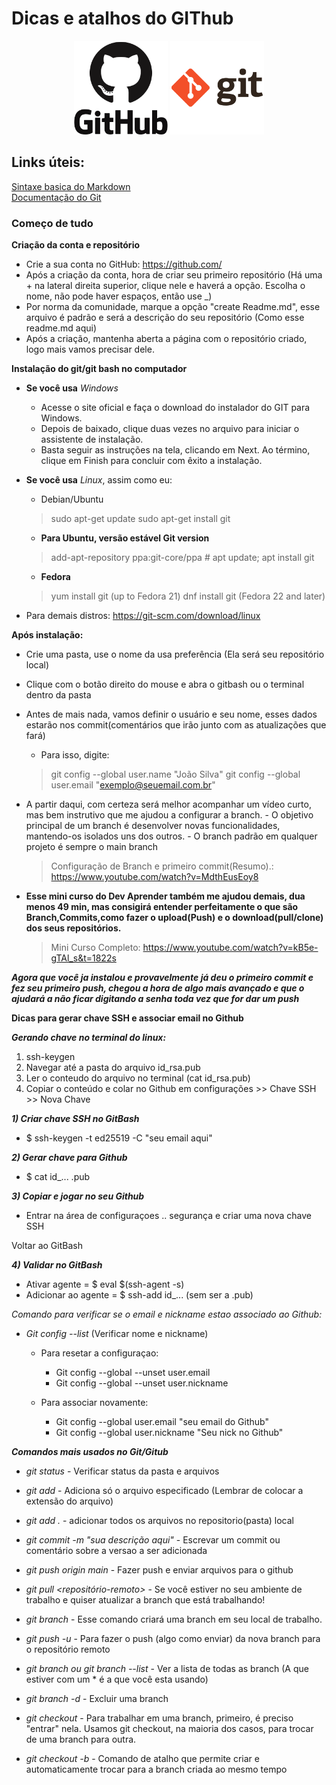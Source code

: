 # Dicas e atalhos do GIThub

<div align="center">
<img src="https://github.com/devicons/devicon/blob/master/icons/github/github-original-wordmark.svg" width="150" />
<img src="https://github.com/devicons/devicon/blob/master/icons/git/git-original-wordmark.svg" width="150" />
</div>

## Links úteis:
[Sintaxe basica do Markdown](https://www.markdownguide.org/basic-syntax/)<br>
[Documentação do Git](https://git-scm.com/docs/git/pt_BR)

### Começo de tudo

**Criação da conta e repositório**

- Crie a sua conta no GitHub: https://github.com/
- Após a criação da conta, hora de criar seu primeiro repositório (Há uma + na lateral direita superior, clique nele e haverá a opção. Escolha o nome, não pode haver espaços, então use _)
- Por norma da comunidade, marque a opção "create Readme.md", esse arquivo é padrão e será a descrição do seu repositório (Como esse readme.md aqui)
- Após a criação, mantenha aberta a página com o repositório criado, logo mais vamos precisar dele.

**Instalação do git/git bash no computador**

- **Se você usa** *Windows*
  - Acesse o site oficial e faça o download do instalador do GIT para Windows.
  - Depois de baixado, clique duas vezes no arquivo para iniciar o assistente de instalação.
  - Basta seguir as instruções na tela, clicando em Next. Ao término, clique em Finish para concluir com êxito a instalação.

- **Se você usa** *Linux*, assim como eu:
  - Debian/Ubuntu
   > sudo apt-get update
   > sudo apt-get install git

  - **Para Ubuntu, versão estável Git version**
  > add-apt-repository ppa:git-core/ppa # apt update; apt install git

  - **Fedora**
  > yum install git (up to Fedora 21)
  > dnf install git (Fedora 22 and later) 

- Para demais distros: https://git-scm.com/download/linux

**Após instalação:**
- Crie uma pasta, use o nome da usa preferência (Ela será seu repositório local)
- Clique com o botão direito do mouse e abra o gitbash ou o terminal dentro da pasta
- Antes de mais nada, vamos definir o usuário e seu nome, esses dados estarão nos commit(comentários que irão junto com as atualizações que fará)
  - Para isso, digite:
  > git config --global user.name "João Silva"
  > git config --global user.email "exemplo@seuemail.com.br"
- A partir daqui, com certeza será melhor acompanhar um vídeo curto, mas bem instrutivo que me ajudou a configurar a branch.
      - O objetivo principal de um branch é desenvolver novas funcionalidades, mantendo-os isolados uns dos outros.
      - O branch padrão em qualquer projeto é sempre o main branch
  > Configuração de Branch e primeiro commit(Resumo).: https://www.youtube.com/watch?v=MdthEusEoy8
  
- **Esse mini curso do Dev Aprender também me ajudou demais, dua menos 49 min, mas consigirá entender perfeitamente o que são Branch,Commits,como fazer o upload(Push) e o download(pull/clone) dos seus repositórios.**
  > Mini Curso Completo: https://www.youtube.com/watch?v=kB5e-gTAl_s&t=1822s



***Agora que você ja instalou e provavelmente já deu o primeiro commit e fez seu primeiro push, chegou a hora de algo mais avançado e que o ajudará a não ficar digitando a senha toda vez que for dar um push***

**Dicas para gerar chave SSH e associar email no Github** 

***Gerando chave no terminal do linux:***
1) ssh-keygen
2) Navegar até a pasta do arquivo id_rsa.pub
3) Ler o conteudo do arquivo no terminal (cat id_rsa.pub)
4) Copiar o conteúdo e colar no Github em configurações >> Chave SSH >> Nova Chave

***1) Criar chave SSH no GitBash***

  - $ ssh-keygen -t ed25519 -C "seu email aqui"

***2) Gerar chave para Github***

  - $ cat id_...   .pub

***3) Copiar e jogar no seu Github***

  - Entrar na área de configuraçoes .. segurança e criar uma nova chave SSH

  Voltar ao GitBash

***4) Validar no GitBash***

  - Ativar agente = $ eval $(ssh-agent -s)
  - Adicionar ao agente = $ ssh-add id_... (sem ser a .pub)

*Comando para verificar se o email e nickname estao associado ao Github:*

  - *Git config --list* (Verificar nome e nickname)

      - Para resetar a configuraçao:
        - Git config --global --unset user.email
        - Git config --global --unset user.nickname

      - Para associar novamente:
        - Git config --global user.email "seu email do Github"
        - Git config --global user.nickname "Seu nick no Github"





***Comandos mais usados no Git/Gitub***
 - *git status* - Verificar status da pasta e arquivos
  
 - *git add <arquivo>* - Adiciona só o arquivo especificado (Lembrar de colocar a extensão do arquivo)
  
 - *git add .* - adicionar todos os arquivos no repositorio(pasta) local
  
 - *git commit -m "sua descrição aqui"* - Escrevar um commit ou comentário sobre a versao a ser adicionada
  
 - *git push origin main* - Fazer push e enviar arquivos para o github
  
 - *git pull <repositório-remoto>* - Se você estiver no seu ambiente de trabalho e quiser atualizar a branch que está trabalhando!
  
 - *git branch <nome-da-branch>* - Esse comando criará uma branch em seu local de trabalho.
  
 - *git push -u <local-remoto> <nome-da-branch>* - Para fazer o push (algo como enviar) da nova branch para o repositório remoto
  
 - *git branch ou git branch --list* - Ver a lista de todas as branch (A que estiver com um * é a que você esta usando)
  
 - *git branch -d <nome-da-branch>* - Excluir uma branch
  
 - *git checkout <nome-da-branch>* - Para trabalhar em uma branch, primeiro, é preciso "entrar" nela. Usamos git checkout, na maioria dos casos, para trocar de uma branch para outra.
  
 - *git checkout -b <nome-da-branch>* - Comando de atalho que permite criar e automaticamente trocar para a branch criada ao mesmo tempo
